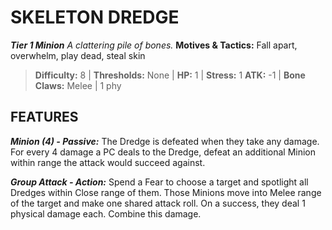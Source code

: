 ﻿---
tags:
  - Adversary
  - Creature
  - Statblock

name: 'SKELETON DREDGE'
tier: 1
type: Minion
description: 'A clattering pile of bones.'
motives_and_tactics: 'Fall apart, overwhelm, play dead, steal skin'
difficulty: '8'
thresholds: 'None'
hp: '1'
stress: '1'
atk: '-1'
attack: 'Bone Claws'
range: 'Melee'
damage: '1 phy'
experience:
feats:
- name: 'Minion (4)'
  type: 'Passive'
  text: 'The Dredge is defeated when they take any damage. For every 4 damage a PC deals to the Dredge, defeat an additional Minion within range the attack would succeed against.'
- name: 'Group Attack'
  type: 'Action'
  text: 'Spend a Fear to choose a target and spotlight all Dredges within Close range of them. Those Minions move into Melee range of the target and make one shared attack roll. On a success, they deal 1 physical damage each. Combine this damage.'
layout: Daggerheart Adversary
source: srd-adversary
statblock: true
---

# SKELETON DREDGE

***Tier 1 Minion***
*A clattering pile of bones.*
**Motives & Tactics:** Fall apart, overwhelm, play dead, steal skin

> **Difficulty:** 8 | **Thresholds:** None | **HP:** 1 | **Stress:** 1
> **ATK:** -1 | **Bone Claws:** Melee | 1 phy  

## FEATURES

***Minion (4) - Passive:*** The Dredge is defeated when they take any damage. For every 4 damage a PC deals to the Dredge, defeat an additional Minion within range the attack would succeed against.

***Group Attack - Action:*** Spend a Fear to choose a target and spotlight all Dredges within Close range of them. Those Minions move into Melee range of the target and make one shared attack roll. On a success, they deal 1 physical damage each. Combine this damage.
